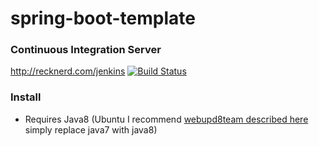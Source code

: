 # spring-boot-template

### Continuous Integration Server
http://recknerd.com/jenkins [![Build Status](https://recknerd.com/jenkins/job/spring-boot-template+ci/badge/icon?style=plastic)](https://recknerd.com/jenkins/job/spring-boot-template+ci)

### Install
  * Requires Java8 (Ubuntu I recommend [webupd8team described here](http://www.webupd8.org/2012/01/install-oracle-java-jdk-7-in-ubuntu-via.html) simply replace java7 with java8)
